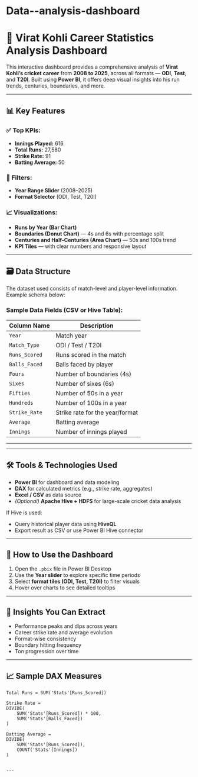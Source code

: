# Data--analysis-dashboard
# 🏏 Virat Kohli Career Statistics Analysis Dashboard

This interactive dashboard provides a comprehensive analysis of **Virat Kohli’s cricket career** from **2008 to 2025**, across all formats — **ODI**, **Test**, and **T20I**. Built using **Power BI**, it offers deep visual insights into his run trends, centuries, boundaries, and more.

---

## 📊 Key Features

### ✅ Top KPIs:
- **Innings Played:** 616
- **Total Runs:** 27,580
- **Strike Rate:** 91
- **Batting Average:** 50

### 🎯 Filters:
- **Year Range Slider** (2008–2025)
- **Format Selector** (ODI, Test, T20I)

### 📈 Visualizations:
- **Runs by Year (Bar Chart)**  
- **Boundaries (Donut Chart)** — 4s and 6s with percentage split  
- **Centuries and Half-Centuries (Area Chart)** — 50s and 100s trend  
- **KPI Tiles** — with clear numbers and responsive layout  

---

## 🗃️ Data Structure

The dataset used consists of match-level and player-level information. Example schema below:

### Sample Data Fields (CSV or Hive Table):

| Column Name     | Description                        |
|-----------------|------------------------------------|
| `Year`          | Match year                         |
| `Match_Type`    | ODI / Test / T20I                  |
| `Runs_Scored`   | Runs scored in the match           |
| `Balls_Faced`   | Balls faced by player              |
| `Fours`         | Number of boundaries (4s)          |
| `Sixes`         | Number of sixes (6s)               |
| `Fifties`       | Number of 50s in a year            |
| `Hundreds`      | Number of 100s in a year           |
| `Strike_Rate`   | Strike rate for the year/format    |
| `Average`       | Batting average                    |
| `Innings`       | Number of innings played           |

---


---

## 🛠️ Tools & Technologies Used

- **Power BI** for dashboard and data modeling  
- **DAX** for calculated metrics (e.g., strike rate, aggregates)  
- **Excel / CSV** as data source  
- *(Optional)* **Apache Hive + HDFS** for large-scale cricket data analysis  

If Hive is used:
- Query historical player data using **HiveQL**
- Export result as CSV or use Power BI Hive connector

---

## 🚀 How to Use the Dashboard

1. Open the `.pbix` file in Power BI Desktop
2. Use the **Year slider** to explore specific time periods
3. Select **format tiles (ODI, Test, T20I)** to filter visuals
4. Hover over charts to see detailed tooltips

---

## 📌 Insights You Can Extract

- Performance peaks and dips across years
- Career strike rate and average evolution
- Format-wise consistency
- Boundary hitting frequency
- Ton progression over time

---

## 📈 Sample DAX Measures

```DAX
Total Runs = SUM('Stats'[Runs_Scored])

Strike Rate = 
DIVIDE(
    SUM('Stats'[Runs_Scored]) * 100,
    SUM('Stats'[Balls_Faced])
)

Batting Average = 
DIVIDE(
    SUM('Stats'[Runs_Scored]),
    COUNT('Stats'[Innings])
)


---




